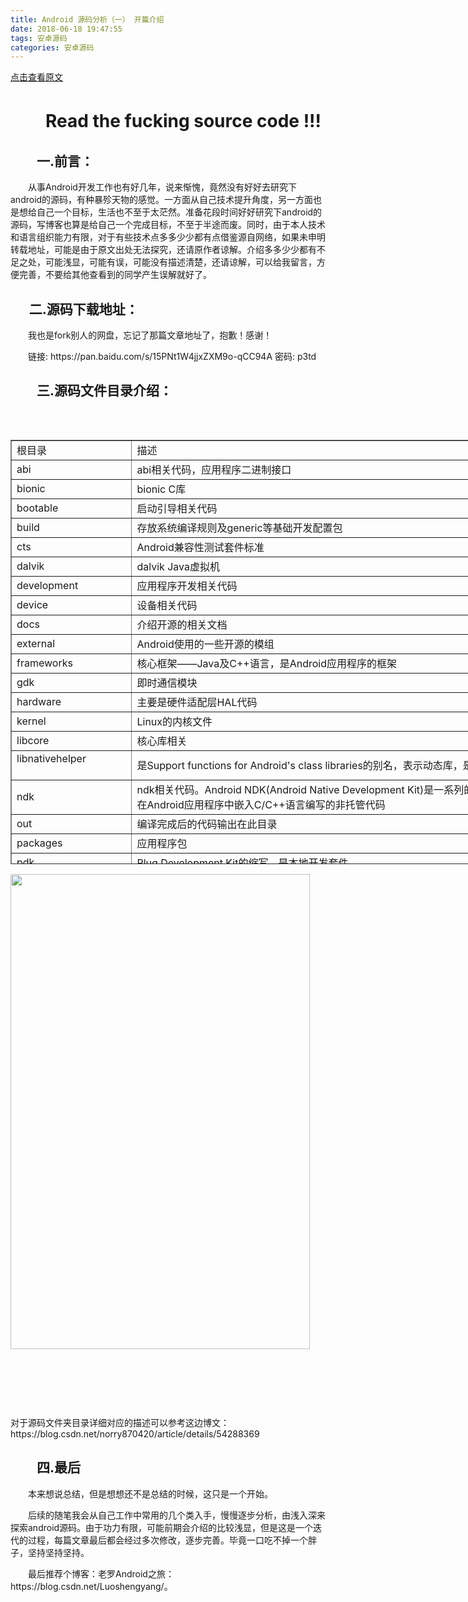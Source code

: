 ```yaml
---
title: Android 源码分析（一） 开篇介绍
date: 2018-06-18 19:47:55
tags: 安卓源码
categories: 安卓源码
---
```


[点击查看原文](https://www.cnblogs.com/bugzone/p/readTheFuckingSourceCode.html)

<div id="cnblogs_post_body" class="blogpost-body ">
    <h1>　　Read the fucking source code !!!</h1>
<h2>　　一.前言：</h2>
<p>　　从事Android开发工作也有好几年，说来惭愧，竟然没有好好去研究下android的源码，有种暴殄天物的感觉。一方面从自己技术提升角度，另一方面也是想给自己一个目标，生活也不至于太茫然。准备花段时间好好研究下android的源码，写博客也算是给自己一个完成目标，不至于半途而废。同时，由于本人技术和语言组织能力有限，对于有些技术点多多少少都有点借鉴源自网络，如果未申明转载地址，可能是由于原文出处无法探究，还请原作者谅解。介绍多多少少都有不足之处，可能浅显，可能有误，可能没有描述清楚，还请谅解，可以给我留言，方便完善，不要给其他查看到的同学产生误解就好了。</p>
<h2>&nbsp;&nbsp;&nbsp;&nbsp;&nbsp;&nbsp;二.源码下载地址：</h2>
<p>　　我也是fork别人的网盘，忘记了那篇文章地址了，抱歉！感谢！</p>
<p>　　链接: https://pan.baidu.com/s/15PNt1W4jjxZXM9o-qCC94A 密码: p3td</p>
<h2>　　三.源码文件目录介绍：</h2>
<p>&nbsp;</p>
<table style="width: 966px; height: 679px;" border="1" cellspacing="1" cellpadding="1" align="left">
<tbody>
<tr>
<td>根目录</td>
<td>描述</td>
</tr>
<tr>
<td>abi</td>
<td>abi相关代码，应用程序二进制接口</td>
</tr>
<tr>
<td>bionic</td>
<td>bionic C库</td>
</tr>
<tr>
<td>bootable</td>
<td>启动引导相关代码</td>
</tr>
<tr>
<td>build</td>
<td>存放系统编译规则及generic等基础开发配置包</td>
</tr>
<tr>
<td>cts</td>
<td>Android兼容性测试套件标准</td>
</tr>
<tr>
<td>dalvik</td>
<td>dalvik Java虚拟机</td>
</tr>
<tr>
<td>development</td>
<td>应用程序开发相关代码</td>
</tr>
<tr>
<td>device</td>
<td>设备相关代码</td>
</tr>
<tr>
<td>docs</td>
<td>介绍开源的相关文档</td>
</tr>
<tr>
<td>external</td>
<td>Android使用的一些开源的模组</td>
</tr>
<tr>
<td>frameworks</td>
<td>核心框架——Java及C++语言，是Android应用程序的框架</td>
</tr>
<tr>
<td>gdk</td>
<td>即时通信模块</td>
</tr>
<tr>
<td>hardware</td>
<td>主要是硬件适配层HAL代码</td>
</tr>
<tr>
<td>kernel</td>
<td>Linux的内核文件</td>
</tr>
<tr>
<td>libcore</td>
<td>核心库相关</td>
</tr>
<tr>
<td>libnativehelper &nbsp; &nbsp; &nbsp; &nbsp; &nbsp; &nbsp; &nbsp; &nbsp; &nbsp; &nbsp; &nbsp; &nbsp;</td>
<td>是Support functions for Android's class libraries的别名，表示动态库，是实现JNI库的基础</td>
</tr>
<tr>
<td>ndk</td>
<td>ndk相关代码。Android NDK(Android Native Development Kit)是一系列的开发工具，允许程序开发人员在Android应用程序中嵌入C/C++语言编写的非托管代码</td>
</tr>
<tr>
<td>out</td>
<td>编译完成后的代码输出在此目录</td>
</tr>
<tr>
<td>packages</td>
<td>应用程序包</td>
</tr>
<tr>
<td>pdk</td>
<td>Plug Development Kit的缩写，是本地开发套件</td>
</tr>
<tr>
<td>prebuilts &nbsp; &nbsp; &nbsp; &nbsp; &nbsp; &nbsp; &nbsp;&nbsp;</td>
<td>x86和ARM架构下预编译的一些资源</td>
</tr>
<tr>
<td>sdk</td>
<td>SDK及模拟器</td>
</tr>
<tr>
<td>system</td>
<td>文件系统和应用及组件，是用C语言实现的</td>
</tr>
<tr>
<td>tools</td>
<td>工具文件夹</td>
</tr>
<tr>
<td>vendor</td>
<td>厂商定制代码</td>
</tr>
<tr>
<td>Makefile</td>
<td>全局的Makefile</td>
</tr>
</tbody>
</table>
<p><img src="https://images2018.cnblogs.com/blog/612293/201806/612293-20180618190254606-1525545894.png" alt="" width="479" height="760"></p>
<p>&nbsp;</p>
<p>&nbsp;</p>
<p>&nbsp;</p>
<p>对于源码文件夹目录详细对应的描述可以参考这边博文：https://blog.csdn.net/norry870420/article/details/54288369</p>
<h2>　　四.最后</h2>
<p>　　本来想说总结，但是想想还不是总结的时候，这只是一个开始。</p>
<p>　　后续的随笔我会从自己工作中常用的几个类入手，慢慢逐步分析，由浅入深来探索android源码。由于功力有限，可能前期会介绍的比较浅显，但是这是一个迭代的过程，每篇文章最后都会经过多次修改，逐步完善。毕竟一口吃不掉一个胖子，坚持坚持坚持。</p>
<p>　　最后推荐个博客：老罗Android之旅：https://blog.csdn.net/Luoshengyang/。</p>
<p>&nbsp;</p>
<p>　　</p>
<p>　　</p>
<p>　　</p>
</div>